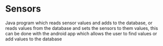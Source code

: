 # Sensors
Java program which reads sensor values and adds to the database, or reads values from the database and sets the sensors to them values, this can be done with the android app which allows the user to find values or add values to the database
